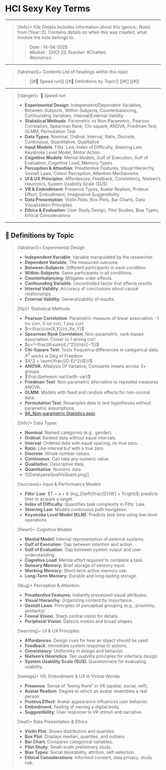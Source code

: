# HCI Sexy Key Terms
---
> [!info]+ File Details
> Includes information about this (genus:: Note) from [Year::2]. Contains details on when this was created, what module the note belongs to.
> > *Date :*  14-04-2025  
> > *Module :* [[HCI 2]]
> > *Teacher*: #Chatted  
> > *Resources :*  

---
> [!abstract]+ Contents
> List of headings within this topic
> > [[#🎯 Speed run]]
> > [[#🧠 Definitions by Topic]]
> > [[#]]
> > [[#]]

---
> [!danger]+ 🎯 *Speed run*
> - **Experimental Design**: Independent/Dependent Variables, Between-Subjects, Within-Subjects, Counterbalancing, Confounding Variables, Internal/External Validity  
> - **Statistical Methods**: Parametric vs Non-Parametric, Pearson Correlation, Spearman Rank, Chi-square, ANOVA, Friedman Test, GLMM, Permutation Test  
> - **Data Types**: Nominal, Ordinal, Interval, Ratio, Discrete, Continuous, Quantitative, Qualitative  
> - **Input Models**: Fitts' Law, Index of Difficulty, Steering Law, Keystroke Level Model, Motor Action  
> - **Cognitive Models**: Mental Models, Gulf of Execution, Gulf of Evaluation, Cognitive Load, Memory Types  
> - **Perception & Attention**: Preattentive Features, Visual Hierarchy, Gestalt Laws, Colour Perception, Attention Mechanisms  
> - **UI & UX Principles**: Affordances, Feedback, Consistency, Nielsen’s Heuristics, System Usability Scale (SUS)  
> - **VR & Embodiment**: Presence Types, Avatar Realism, Proteus Effect, Embodiment, Imaginative Suggestibility  
> - **Data Presentation**: Violin Plots, Box Plots, Bar Charts, Data Visualization Principles  
> - **Ethics & Evaluation**: User Study Design, Pilot Studies, Bias Types, Ethical Considerations

---
## 🧠 Definitions by Topic

> [!abstract]+ Experimental Design
> - **Independent Variable**: Variable manipulated by the researcher.
> - **Dependent Variable**: The measured outcome.
> - **Between-Subjects**: Different participants in each condition.
> - **Within-Subjects**: Same participants in all conditions.
> - **Counterbalancing**: Mitigates order effects.
> - **Confounding Variable**: Uncontrolled factor that affects results.
> - **Internal Validity**: Accuracy of conclusions about causal relationships.
> - **External Validity**: Generalizability of results.

> [!tip]+ Statistical Methods
> - **Pearson Correlation**: Parametric measure of linear association. -1 inv corr, 0 no corr, 1 pos corr
> - $r=​\frac{cov(X,Y)}{σ_X​σ_Y}$​
> - **Spearman Rank Correlation**: Non-parametric, rank-based association. Closer to 1 strong corr
> - $ρ=1-\frac{6\sum{d_i^2}}{n(n2−1)}$​​
> - **Chi-Square Test**: Tests frequency differences in categorical data. $X^2$ works w Deg of Freedom
> - $X^2 = \sum{\frac{(O-E)^2}{E}}$
> - **ANOVA**: ANalysis Of Variance, Compares means across 3+ groups. 
> - $\frac{between-var}{with-var}$
> - **Friedman Test**: Non-parametric alternative to repeated measures ANOVA. 
> - **GLMM**: Models with fixed and random effects for non-normal data.
> - **Permutation Test**: Resamples data to test hypotheses without parametric assumptions.
> - [9A_Non-parametric Statistics.pptx](https://view.officeapps.live.com/op/view.aspx?src=https%3A%2F%2Fbath-prod-sss1.s3.eu-west-1.amazonaws.com%2F8c%2F5e%2F8c5e8d9b10fdabade4e028c2cf48c15bc47c7ea4%3Fresponse-content-disposition%3Dinline%253B%2520filename%253D%25229A_Non-parametric%2520Statistics.pptx%2522%26response-content-type%3Dapplication%252Fvnd.openxmlformats-officedocument.presentationml.presentation%26X-Amz-Content-Sha256%3DUNSIGNED-PAYLOAD%26X-Amz-Algorithm%3DAWS4-HMAC-SHA256%26X-Amz-Credential%3DAKIAJBFBMNJTZPM2NVZA%252F20250528%252Feu-west-1%252Fs3%252Faws4_request%26X-Amz-Date%3D20250528T163055Z%26X-Amz-SignedHeaders%3Dhost%26X-Amz-Expires%3D21545%26X-Amz-Signature%3D1092c40123410130533658aa82321b316de2d0010d08e88960326b3bf604bb54&wdOrigin=BROWSELINK)

> [!info]+ Data Types
> - **Nominal**: Named categories (e.g., gender).
> - **Ordinal**: Ranked data without equal intervals.
> - **Interval**: Ordered data with equal spacing, no true zero.
> - **Ratio**: Like interval but with a true zero.
> - **Discrete**: Whole number values.
> - **Continuous**: Can take any numeric value.
> - **Qualitative**: Descriptive data.
> - **Quantitative**: Numeric data.
> - ![[DatatypesQualVsQuant.png]]

> [!success]+ Input & Performance Models
> - **Fitts’ Law**: $T = a + b \log_2\left(\frac{D}{W} + 1\right)$; predicts time to acquire a target.
> - **Index of Difficulty**: Quantifies task complexity in Fitts’ Law.
> - **Steering Law**: Models continuous path navigation.
> - **Keystroke Level Model (KLM)**: Predicts task time using low-level operations.

> [!heart]+ Cognitive Models
> - **Mental Model**: Internal representation of external systems.
> - **Gulf of Execution**: Gap between intention and action.
> - **Gulf of Evaluation**: Gap between system output and user understanding.
> - **Cognitive Load**: Mental effort required to complete a task.
> - **Sensory Memory**: Brief storage of sensory input.
> - **Working Memory**: Short-term active memory use.
> - **Long-Term Memory**: Durable and long-lasting storage.

> [!bug]+ Perception & Attention
> - **Preattentive Features**: Instantly processed visual attributes.
> - **Visual Hierarchy**: Organizing content by importance.
> - **Gestalt Laws**: Principles of perceptual grouping (e.g., proximity, similarity).
> - **Foveal Vision**: Sharp central vision for details.
> - **Peripheral Vision**: Detects motion and broad shapes.

> [!warning]+ UI & UX Principles
> - **Affordances**: Design cues for how an object should be used.
> - **Feedback**: Immediate system response to actions.
> - **Consistency**: Uniformity in design and behavior.
> - **Nielsen’s Heuristics**: Ten usability principles for interface design.
> - **System Usability Scale (SUS)**: Questionnaire for evaluating usability.

> [!omega]+ VR, Embodiment & UX in Virtual Worlds
> - **Presence**: Sense of “being there” in VR (spatial, social, self).
> - **Avatar Realism**: Degree to which an avatar resembles a real person.
> - **Proteus Effect**: Avatar appearance influences user behavior.
> - **Embodiment**: Feeling of owning a digital body.
> - **Suggestibility**: User response to VR stimuli and narrative.

> [!leaf]+ Data Presentation & Ethics
> - **Violin Plot**: Shows distribution and quartiles.
> - **Box Plot**: Displays median, quartiles, and outliers.
> - **Bar Chart**: Compares categorical variables.
> - **Pilot Study**: Small-scale preliminary study.
> - **Bias Types**: Social desirability, attrition, self-selection.
> - **Ethical Considerations**: Informed consent, data privacy, study risk.
